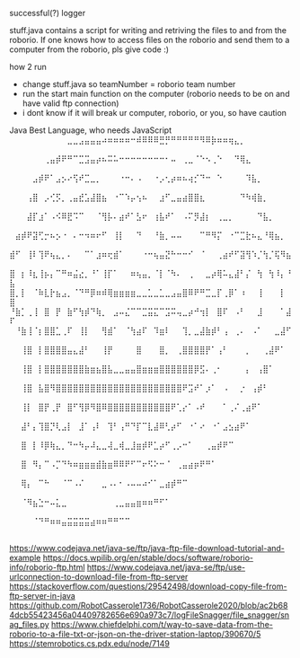 successful(?) logger

stuff.java contains a script for writing and retriving the files to and from the roborio. If one knows how to access files on the roborio and send them to a computer from the roborio, pls give code :)

how 2 run
- change stuff.java so teamNumber = roborio team number
- run the start main function on the computer (roborio needs to be on and have valid ftp connection)
- i dont know if it will break ur computer, roborio, or you, so have caution

Java Best Language, who needs JavaScript
⠀⠀⠀⠀⠀⠀⠀⠀⠀⠀⣀⣀⣠⣤⣤⣤⠴⠶⠶⠶⠶⠒⠾⠿⠿⠿⣛⡛⠛⠛⠛⠛⠛⠻⠿⡷⠶⠶⢶⣄⡀⠀⠀⠀⠀⠀⠀⠀⠀⠀
⠀⠀⠀⠀⠀⠀⢀⣤⡾⠟⠛⠉⣉⣩⣤⡴⠦⠭⠥⠒⠒⠒⠒⠒⠒⠒⠒⠂⠤⠀⢀⣀⠈⠑⠢⢀⠑⠀⠀⠙⢿⣄⠀⠀⠀⠀⠀⠀⠀⠀
⠀⠀⠀⠀⣠⡾⠟⠁⣠⡢⠔⢫⠞⣉⣀⡀⠀⠀⠀⠐⠒⠄⠠⠀⠀⠐⡠⢂⡴⠶⠦⢴⡊⠙⠒⠀⠑⠀⠀⠀⠀⠹⣧⡀⠀⠀⠀⠀⠀⠀
⠀⠀⠀⢠⣿⠀⡠⢊⡫⡀⢀⣤⣞⣡⣼⣿⣦⠀⠐⠉⠱⡤⢢⠦⠀⠀⣰⠋⣀⣤⣴⣿⣿⣆⠀⠀⠀⠀⠀⠀⠙⠳⢾⣷⡀⠀⠀⠀⠀⠀
⠀⠀⠀⣼⡏⣰⠁⠠⠪⠿⣟⠩⠉⠀⠀⠈⢻⡧⠄⣴⠞⠁⣣⠖⠀⢰⣧⠞⠁⠀⠠⠍⡻⣼⡆⠀⢀⣀⡀⠀⠀⠀⠀⠙⣧⡀⠀⠀⠀⠀
⠀⣴⡾⠟⣽⢋⡒⠦⡢⠐⠀⠄⠒⠲⠶⠖⠋⠀⢸⡇⠀⠀⠙⠀⠀⠘⣷⡀⠤⠤⠀⠀⠀⠉⠛⠻⡍⠀⠐⠉⣉⣗⠦⣄⠘⢿⣦⡀⠀⠀
⣾⠋⠀⢸⠇⢹⠟⢦⣄⡀⠄⠀⠀⠉⠁⣰⠶⢖⣾⠁⠀⠀⠀⠐⠒⢦⣤⣝⠓⠒⠒⠊⠀⠈⠀⠀⢀⣴⠞⠋⣽⢻⠱⡈⢳⡈⢯⠻⣦⠀
⣿⠀⡆⠸⣆⢸⡦⡄⠉⠛⠶⣬⣔⡀⠘⠁⢸⡏⠁⠀⠀⠶⢦⣤⡀⠈⡇⠈⠳⠄⠀⢀⠀⠀⣀⡴⢿⠥⣄⣼⠃⡌⠀⢳⠀⢳⠸⡄⠘⣧
⣿⡀⡇⠀⠈⠷⣇⡗⣦⣠⡀⠈⠙⠛⡿⠶⠾⢿⣶⣶⣶⣶⣀⣀⣁⣀⣁⣀⣠⣤⣿⠿⠟⠛⣉⣀⡏⢀⡿⠁⠰⠀⠀⢸⠀⠀⠀⡇⠀⣿
⠘⣷⡁⢀⢸⠀⣿⠀⡟⠀⣷⠋⢳⡾⠙⢷⡀⠀⣠⠤⣌⠉⠉⣉⣭⣍⠉⣩⠭⢤⣀⡴⠚⢲⡇⠀⣿⠏⠀⠠⠃⠀⠀⣸⠀⠀⠀⠁⣼⠏
⠀⠘⣷⢸⠈⡆⣿⣿⣁⢀⠏⠀⢸⡇⠀⠀⢻⣾⠁⠀⠈⢳⣴⠏⠀⠹⣶⠇⠀⠀⢹⡀⣀⣼⣷⡾⠃⢠⠀⢀⠄⠀⠠⠁⠀⠀⣀⣼⠋⠀
⠀⠀⢸⣿⠀⡇⣿⣿⣿⣿⣤⣄⣼⠃⠀⠀⢸⡟⠀⠀⠀⠀⣿⠀⠀⠀⣿⡀⠀⢀⣿⣿⣿⣿⡟⠁⢠⠃⠀⠀⠀⡀⠀⠀⢀⣼⠟⠁⠀⠀
⠀⠀⢸⣿⠀⡇⣿⣿⣿⣿⣿⣿⣿⣷⣶⣦⣿⣧⣀⣀⣤⣤⣿⣶⣶⣶⣿⣿⣿⣿⣿⣿⡿⣫⠄⢀⠂⠀⠀⠀⠀⡄⠀⢠⣿⠁⠀⠀⠀⠀
⠀⠀⢸⣿⠀⣧⣿⠻⣿⣿⣿⣿⣿⣿⣿⣿⣿⣿⣿⣿⣿⣿⣿⣿⣿⣿⣿⣿⣿⣿⠟⣩⠞⠁⡰⠁⠀⠠⠀⠀⡐⠀⢠⡾⠃⠀⠀⠀⠀⠀
⠀⠀⢸⡇⠀⣿⡟⢀⡟⠀⣿⠋⢻⡿⠻⣿⠿⣿⣿⣿⣿⣿⣿⣿⣿⣿⣿⣿⠟⢁⡔⠁⠠⠞⠀⠀⠀⠁⢀⠌⢀⣴⠟⠁⠀⠀⠀⠀⠀⠀
⠀⠀⣼⠃⡄⢹⣿⡙⢇⣠⡇⠀⣸⠁⢠⠇⠀⢹⠃⢠⠛⠙⡏⠉⣇⣼⠿⢃⡴⠋⠀⠐⠁⠔⠀⠐⠁⣠⣢⣴⠟⠁⠀⠀⠀⠀⠀⠀⠀⠀
⠀⠀⣿⠀⡇⠸⡿⢷⣄⡀⠙⠒⠳⡤⠼⣄⣀⢼⣀⢾⣀⣸⣶⡾⠟⣁⡴⠋⢀⡠⠒⠁⠀⠀⢀⣤⡾⠟⠉⠀⠀⠀⠀⠀⠀⠀⠀⠀⠀⠀
⠀⠀⣿⠀⠻⡄⠉⠠⡉⠙⠳⠶⣶⣶⣶⣾⣷⣶⠿⠿⠟⠋⠉⠖⠫⠕⠒⠈⠀⢀⣤⣴⡶⠟⠛⠁⠀⠀⠀⠀⠀⠀⠀⠀⠀⠀⠀⠀⠀⠀
⠀⠀⢿⡄⠀⠉⠓⠀⠀⠈⠉⠠⠌⠀⠀⠀⣀⠠⠄⠂⠠⠤⠤⠴⠊⠁⣀⣴⡾⠛⠉⠀⠀⠀⠀⠀⠀⠀⠀⠀⠀⠀⠀⠀⠀⠀⠀⠀⠀⠀
⠀⠀⠈⠻⣦⣑⠒⠤⣅⣀⠀⠀⠀⠀⠀⠀⠀⠀⢀⣀⣤⣤⣶⠶⠶⠛⠋⠁⠀⠀⠀⠀⠀⠀⠀⠀⠀⠀⠀⠀⠀⠀⠀⠀⠀⠀⠀⠀⠀⠀
⠀⠀⠀⠀⠈⠙⠛⠶⠶⣤⣭⣭⣭⣭⣴⠶⠶⠛⠛⠉⠉⠀⠀⠀⠀⠀⠀⠀⠀⠀⠀⠀⠀⠀⠀⠀⠀⠀⠀⠀⠀⠀⠀⠀⠀⠀⠀⠀⠀⠀

https://www.codejava.net/java-se/ftp/java-ftp-file-download-tutorial-and-example
https://docs.wpilib.org/en/stable/docs/software/roborio-info/roborio-ftp.html
https://www.codejava.net/java-se/ftp/use-urlconnection-to-download-file-from-ftp-server
https://stackoverflow.com/questions/29542498/download-copy-file-from-ftp-server-in-java
https://github.com/RobotCasserole1736/RobotCasserole2020/blob/ac2b684dcb55423456a04409782656e690a973c7/logFileSnagger/file_snagger/snag_files.py
https://www.chiefdelphi.com/t/way-to-save-data-from-the-roborio-to-a-file-txt-or-json-on-the-driver-station-laptop/390670/5
https://stemrobotics.cs.pdx.edu/node/7149
